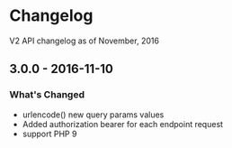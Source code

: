 # Changelog

V2 API changelog as of November, 2016

## 3.0.0 - 2016-11-10

### What's Changed

- urlencode() new query params values
- Added authorization bearer for each endpoint request
- support PHP 9
